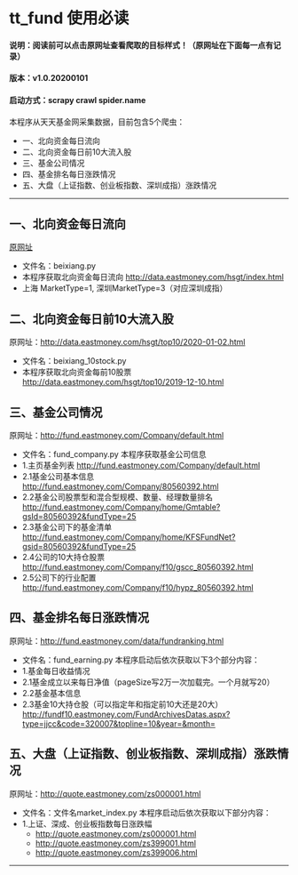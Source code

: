 # tt_fund 使用必读


#### 说明：阅读前可以点击原网址查看爬取的目标样式！（原网址在下面每一点有记录）
#### 版本：v1.0.20200101
#### 启动方式：scrapy crawl spider.name
本程序从天天基金网采集数据，目前包含5个爬虫：
- 一、北向资金每日流向  
- 二、北向资金每日前10大流入股  
- 三、基金公司情况  
- 四、基金排名每日涨跌情况  
- 五、大盘（上证指数、创业板指数、深圳成指）涨跌情况 

---

## 一、北向资金每日流向
[原网址](http://data.eastmoney.com/hsgt/index.html)
- 文件名：beixiang.py
- 本程序获取北向资金每日流向 http://data.eastmoney.com/hsgt/index.html  
- 上海 MarketType=1, 深圳MarketType=3（对应深圳成指）

## 二、北向资金每日前10大流入股
原网址：http://data.eastmoney.com/hsgt/top10/2020-01-02.html
- 文件名：beixiang_10stock.py
- 本程序获取北向资金每前10股票 http://data.eastmoney.com/hsgt/top10/2019-12-10.html

## 三、基金公司情况
原网址：http://fund.eastmoney.com/Company/default.html
- 文件名：fund_company.py
本程序获取基金公司信息  
- 1.主页基金列表  http://fund.eastmoney.com/Company/default.html
- 2.1基金公司基本信息  http://fund.eastmoney.com/Company/80560392.html
- 2.2基金公司股票型和混合型规模、数量、经理数量排名  http://fund.eastmoney.com/Company/home/Gmtable?gsId=80560392&fundType=25
- 2.3基金公司下的基金清单  http://fund.eastmoney.com/Company/home/KFSFundNet?gsid=80560392&fundType=25
- 2.4公司的10大持仓股票  http://fund.eastmoney.com/Company/f10/gscc_80560392.html
- 2.5公司下的行业配置  http://fund.eastmoney.com/Company/f10/hypz_80560392.html

## 四、基金排名每日涨跌情况
原网址：http://fund.eastmoney.com/data/fundranking.html
- 文件名：fund_earning.py
本程序启动后依次获取以下3个部分内容：
- 1.基金每日收益情况
- 2.1基金成立以来每日净值（pageSize写2万一次加载完。一个月就写20）
- 2.2基金基本信息
- 2.3基金10大持仓股（可以指定年和指定前10大还是20大） 
http://fundf10.eastmoney.com/FundArchivesDatas.aspx?type=jjcc&code=320007&topline=10&year=&month=

## 五、大盘（上证指数、创业板指数、深圳成指）涨跌情况
原网址：http://quote.eastmoney.com/zs000001.html
- 文件名：文件名market_index.py
本程序启动后依次获取以下部分内容：
- 1.上证、深成、创业板指数每日涨跌幅
  - http://quote.eastmoney.com/zs000001.html
  - http://quote.eastmoney.com/zs399001.html
  - http://quote.eastmoney.com/zs399006.html

---



